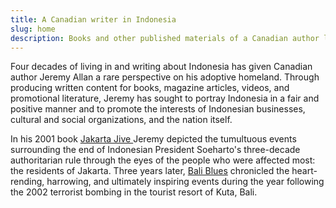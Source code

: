 ```yaml
---
title: A Canadian writer in Indonesia
slug: home
description: Books and other published materials of a Canadian author living in Indonesia.
---
```


Four decades of living in and writing about Indonesia has given Canadian author Jeremy Allan a rare perspective on his adoptive homeland. Through producing written content for books, magazine articles, videos, and promotional literature, Jeremy has sought to portray Indonesia in a fair and positive manner and to promote the interests of Indonesian businesses, cultural and social organizations, and the nation itself.

In his 2001 book  [Jakarta Jive ](link://slug/jakarta_jive) Jeremy depicted the tumultuous events surrounding the end of Indonesian President Soeharto's three-decade authoritarian rule  through the eyes of the people who were affected most: the residents of Jakarta. Three years later,  [Bali Blues](link://slug/bali_blues) chronicled the heart-rending, harrowing, and
ultimately inspiring events during the year following the 2002 terrorist bombing in the tourist resort of Kuta, Bali.   